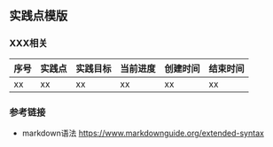 ## 实践点模版

### XXX相关
| 序号  | 实践点 | 实践目标 | 当前进度 | 创建时间 | 结束时间 |
|-----|-----|------|------|------|------|
| xx  | xx  | xx   | xx   | xx   | xx   |

### 参考链接
* markdown语法 https://www.markdownguide.org/extended-syntax